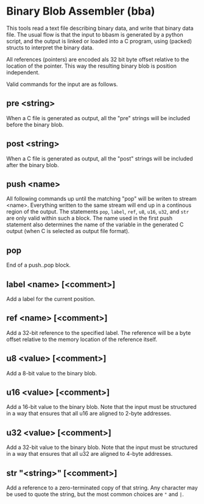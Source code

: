 Binary Blob Assembler (bba)
===========================

This tools read a text file describing binary data, and write that binary data
file. The usual flow is that the input to bbasm is generated by a python
script, and the output is linked or loaded into a C program, using (packed)
structs to interpret the binary data.

All references (pointers) are encoded als 32 bit byte offset relative to the
location of the pointer. This way the resulting binary blob is position
independent.

Valid commands for the input are as follows.

pre \<string\>
--------------

When a C file is generated as output, all the "pre" strings will be included
before the binary blob.

post \<string\>
---------------

When a C file is generated as output, all the "post" strings will be included
after the binary blob.

push \<name\>
-------------

All following commands up until the matching "pop" will be writen to stream
\<name\>. Everything written to the same stream will end up in a continous
region of the output. The statements `pop`, `label`, `ref`, `u8`, `u16`,
`u32`, and `str` are only valid within such a block. The name used in the
first push statement also determines the name of the variable in the generated
C output (when C is selected as output file format).

pop
---

End of a push..pop block.

label \<name\> \[\<comment\>\]
------------------------------

Add a label for the current position.

ref \<name\> \[\<comment\>\]
----------------------------

Add a 32-bit reference to the specified label. The reference will be a byte
offset relative to the memory location of the reference itself.

u8 \<value\> \[\<comment\>\]
----------------------------

Add a 8-bit value to the binary blob.

u16 \<value\> \[\<comment\>\]
-----------------------------

Add a 16-bit value to the binary blob. Note that the input must be structured
in a way that ensures that all u16 are aligned to 2-byte addresses.

u32 \<value\> \[\<comment\>\]
-----------------------------

Add a 32-bit value to the binary blob. Note that the input must be structured
in a way that ensures that all u32 are aligned to 4-byte addresses.

str "\<string\>" \[\<comment\>\]
--------------------------------

Add a reference to a zero-terminated copy of that string. Any character may be
used to quote the string, but the most common choices are `"` and `|`.
